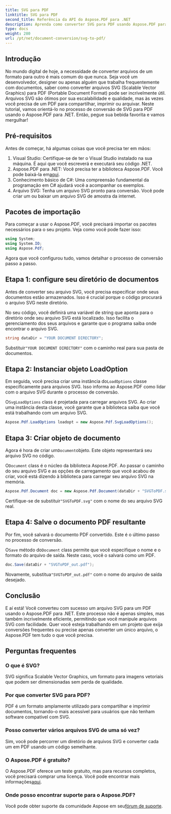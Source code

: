 ```yaml
---
title: SVG para PDF
linktitle: SVG para PDF
second_title: Referência da API do Aspose.PDF para .NET
description: Aprenda como converter SVG para PDF usando Aspose.PDF para .NET neste tutorial passo a passo. Perfeito para desenvolvedores e designers.
type: docs
weight: 280
url: /pt/net/document-conversion/svg-to-pdf/
---
```

## Introdução

No mundo digital de hoje, a necessidade de converter arquivos de um formato para outro é mais comum do que nunca. Seja você um desenvolvedor, designer ou apenas alguém que trabalha frequentemente com documentos, saber como converter arquivos SVG (Scalable Vector Graphics) para PDF (Portable Document Format) pode ser incrivelmente útil. Arquivos SVG são ótimos por sua escalabilidade e qualidade, mas às vezes você precisa de um PDF para compartilhar, imprimir ou arquivar. Neste tutorial, vamos orientá-lo no processo de conversão de SVG para PDF usando o Aspose.PDF para .NET. Então, pegue sua bebida favorita e vamos mergulhar!

## Pré-requisitos

Antes de começar, há algumas coisas que você precisa ter em mãos:

1. Visual Studio: Certifique-se de ter o Visual Studio instalado na sua máquina. É aqui que você escreverá e executará seu código .NET.
2.  Aspose.PDF para .NET: Você precisa ter a biblioteca Aspose.PDF. Você pode baixá-la em[aqui](https://releases.aspose.com/pdf/net/).
3. Conhecimento básico de C#: Uma compreensão fundamental da programação em C# ajudará você a acompanhar os exemplos.
4. Arquivo SVG: Tenha um arquivo SVG pronto para conversão. Você pode criar um ou baixar um arquivo SVG de amostra da internet.

## Pacotes de importação

Para começar a usar o Aspose.PDF, você precisará importar os pacotes necessários para o seu projeto. Veja como você pode fazer isso:

```csharp
using System;
using System.IO;
using Aspose.Pdf;
```
Agora que você configurou tudo, vamos detalhar o processo de conversão passo a passo.

## Etapa 1: configure seu diretório de documentos

Antes de converter seu arquivo SVG, você precisa especificar onde seus documentos estão armazenados. Isso é crucial porque o código procurará o arquivo SVG neste diretório.

No seu código, você definirá uma variável de string que aponta para o diretório onde seu arquivo SVG está localizado. Isso facilita o gerenciamento dos seus arquivos e garante que o programa saiba onde encontrar o arquivo SVG.

```csharp
string dataDir = "YOUR DOCUMENT DIRECTORY";
```

 Substituir`"YOUR DOCUMENT DIRECTORY"` com o caminho real para sua pasta de documentos.

## Etapa 2: Instanciar objeto LoadOption

 Em seguida, você precisa criar uma instância do`LoadOptions` classe especificamente para arquivos SVG. Isso informa ao Aspose.PDF como lidar com o arquivo SVG durante o processo de conversão.

 O`SvgLoadOptions` class é projetada para carregar arquivos SVG. Ao criar uma instância desta classe, você garante que a biblioteca saiba que você está trabalhando com um arquivo SVG.

```csharp
Aspose.Pdf.LoadOptions loadopt = new Aspose.Pdf.SvgLoadOptions();
```

## Etapa 3: Criar objeto de documento

 Agora é hora de criar um`Document`objeto. Este objeto representará seu arquivo SVG no código.

 O`Document` class é o núcleo da biblioteca Aspose.PDF. Ao passar o caminho do seu arquivo SVG e as opções de carregamento que você acabou de criar, você está dizendo à biblioteca para carregar seu arquivo SVG na memória.

```csharp
Aspose.Pdf.Document doc = new Aspose.Pdf.Document(dataDir + "SVGToPDF.svg", loadopt);
```

 Certifique-se de substituir`"SVGToPDF.svg"` com o nome do seu arquivo SVG real.

## Etapa 4: Salve o documento PDF resultante

Por fim, você salvará o documento PDF convertido. Este é o último passo no processo de conversão.

 O`Save` método do`Document` class permite que você especifique o nome e o formato do arquivo de saída. Neste caso, você o salvará como um PDF.

```csharp
doc.Save(dataDir + "SVGToPDF_out.pdf");
```

 Novamente, substitua`"SVGToPDF_out.pdf"` com o nome do arquivo de saída desejado.

## Conclusão

E aí está! Você converteu com sucesso um arquivo SVG para um PDF usando o Aspose.PDF para .NET. Este processo não é apenas simples, mas também incrivelmente eficiente, permitindo que você manipule arquivos SVG com facilidade. Quer você esteja trabalhando em um projeto que exija conversões frequentes ou precise apenas converter um único arquivo, o Aspose.PDF tem tudo o que você precisa.

## Perguntas frequentes

### O que é SVG?
SVG significa Scalable Vector Graphics, um formato para imagens vetoriais que podem ser dimensionadas sem perda de qualidade.

### Por que converter SVG para PDF?
PDF é um formato amplamente utilizado para compartilhar e imprimir documentos, tornando-o mais acessível para usuários que não tenham software compatível com SVG.

### Posso converter vários arquivos SVG de uma só vez?
Sim, você pode percorrer um diretório de arquivos SVG e converter cada um em PDF usando um código semelhante.

### O Aspose.PDF é gratuito?
 O Aspose.PDF oferece um teste gratuito, mas para recursos completos, você precisará comprar uma licença. Você pode encontrar mais informações[aqui](https://purchase.aspose.com/buy).

### Onde posso encontrar suporte para o Aspose.PDF?
 Você pode obter suporte da comunidade Aspose em seu[fórum de suporte](https://forum.aspose.com/c/pdf/10).